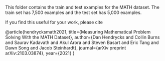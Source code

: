 This folder contains the train and test examples for the MATH dataset.
The train set has 7,500 examples and the test set has 5,000 examples.

If you find this useful for your work, please cite

@article{hendrycksmath2021,
  title={Measuring Mathematical Problem Solving With the MATH Dataset},
  author={Dan Hendrycks and Collin Burns and Saurav Kadavath and Akul Arora and Steven Basart and Eric Tang and Dawn Song and Jacob Steinhardt},
  journal={arXiv preprint arXiv:2103.03874},
  year={2021}
}
